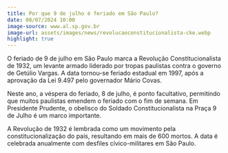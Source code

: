 ```yaml
---
title: Por que 9 de julho é feriado em São Paulo?
date: 08/07/2024 10:00
image-source: www.al.sp.gov.br
image-url: assets/images/news/revolucaoconstitucionalista-cke.webp
highlight: true
---
```


O feriado de 9 de julho em São Paulo marca a Revolução Constitucionalista de 1932, um levante armado liderado por tropas paulistas contra o governo de Getúlio Vargas. A data tornou-se feriado estadual em 1997, após a aprovação da Lei 9.497 pelo governador Mário Covas.

Neste ano, a véspera do feriado, 8 de julho, é ponto facultativo, permitindo que muitos paulistas emendem o feriado com o fim de semana. Em Presidente Prudente, o obelisco do Soldado Constitucionalista na Praça 9 de Julho é um marco importante.

A Revolução de 1932 é lembrada como um movimento pela constitucionalização do país, resultando em mais de 600 mortos. A data é celebrada anualmente com desfiles cívico-militares em São Paulo.